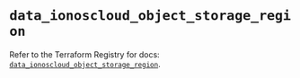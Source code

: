 # `data_ionoscloud_object_storage_region`

Refer to the Terraform Registry for docs: [`data_ionoscloud_object_storage_region`](https://registry.terraform.io/providers/ionos-cloud/ionoscloud/6.7.13/docs/data-sources/object_storage_region).
